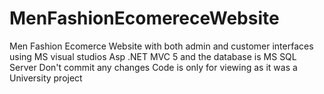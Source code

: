 # MenFashionEcomereceWebsite
Men Fashion Ecomerce Website with both admin and customer interfaces using MS visual studios Asp .NET MVC 5 and the database is MS SQL Server
Don't commit any changes
Code is only for viewing as it was a University project
